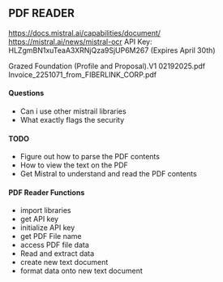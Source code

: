 ## PDF READER

https://docs.mistral.ai/capabilities/document/
https://mistral.ai/news/mistral-ocr
API Key: HLZgmBN1xuTeaA3XRNjQza9SjUP6M267 (Expires April 30th)

Grazed Foundation (Profile and Proposal).V1 02192025.pdf
Invoice_2251071_from_FIBERLINK_CORP.pdf

#### Questions
- Can i use other mistrail libraries
- What exactly flags the security

#### TODO
- Figure out how to parse the PDF contents
- How to view the text on the PDF
- Get Mistral to understand and read the PDF contents


#### PDF Reader Functions
- import libraries
- get API key
- initialize API key
- get PDF File name
- access PDF file data
- Read and extract data
- create new text document
- format data onto new text document

